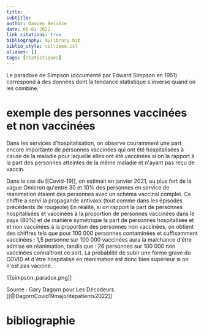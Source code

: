 ```yaml
---
title: 
subtitle:
author: Damien Belvèze
date: 06-01-2022
link_citations: true
bibliography: mylibrary.bib
biblio_style: csl\ieee.csl
aliases: []
tags: [statistiques]
---
```


Le paradoxe de Simpson (documenté par Edward Simpson en 1951) correspond à des données dont la tendance statistique s'inverse quand on les combine. 

# exemple des personnes vaccinées et non vaccinées

Dans les services d'hospitalisation, on observe couramment une part encore importante de personnes vaccinées qui ont été hospitalisées à cause de la maladie pour laquelle elles ont été vaccinées si on la rapport à la part des personnes atteintes de la même maladie et n'ayant pas reçu de vaccin. 

Dans le cas du [[Covid-19]], on estimait en janvier 2021, au plus fort de la vague Omicron qu'entre 30 et 10% des personnes en service de réanimation étaient des personnes avec un schéma vaccinal complet. Ce chiffre a servi la propagande antivaxx (tout comme dans les épisodes précédents de rougeole)
En réalité, si on rapport la part de personnes hospitalisées et vaccinées à la proportion de personnes vaccinées dans le pays (80%) et de manière symétrique la part de personnes hospitalisée et et non vaccinées à la proportion des personnes non vaccinées, on obtient des chiffres tels que pour 100 000 personnes contaminées et suffisamment vaccinées : 
1,5 personne sur 100 000 vaccinées aura la malchance d'être admise en réanimation, tandis que : 
26 personnes sur 100 000 non vaccinées connaîtront ce sort. La probablité de subir une forme grave du COVID et d'être hospitalisé en réanimation est donc bien supérieur si on n'est pas vacciné.

![[simpson_paradox.png]]

Source :  Gary Dagorn pour Les Décodeurs [[@DagornCovid19majoritepatients2022]]



# bibliographie

